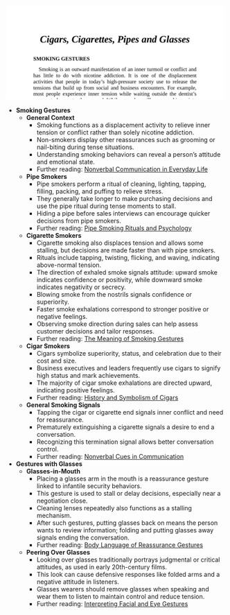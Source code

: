 ![BL-ch11-smoking-glasses](BL-ch11-smoking-glasses.best.png)

- **Smoking Gestures**
  - **General Context**
    - Smoking functions as a displacement activity to relieve inner tension or conflict rather than solely nicotine addiction.
    - Non-smokers display other reassurances such as grooming or nail-biting during tense situations.
    - Understanding smoking behaviors can reveal a person’s attitude and emotional state.
    - Further reading: [Nonverbal Communication in Everyday Life](https://www.communicationtheory.org/nonverbal-communication/)
  - **Pipe Smokers**
    - Pipe smokers perform a ritual of cleaning, lighting, tapping, filling, packing, and puffing to relieve stress.
    - They generally take longer to make purchasing decisions and use the pipe ritual during tense moments to stall.
    - Hiding a pipe before sales interviews can encourage quicker decisions from pipe smokers.
    - Further reading: [Pipe Smoking Rituals and Psychology](https://psychologyofsmoking.com/pipe-smoking)
  - **Cigarette Smokers**
    - Cigarette smoking also displaces tension and allows some stalling, but decisions are made faster than with pipe smokers.
    - Rituals include tapping, twisting, flicking, and waving, indicating above-normal tension.
    - The direction of exhaled smoke signals attitude: upward smoke indicates confidence or positivity, while downward smoke indicates negativity or secrecy.
    - Blowing smoke from the nostrils signals confidence or superiority.
    - Faster smoke exhalations correspond to stronger positive or negative feelings.
    - Observing smoke direction during sales can help assess customer decisions and tailor responses.
    - Further reading: [The Meaning of Smoking Gestures](https://bodylanguageproject.com/smoking-gestures/)
  - **Cigar Smokers**
    - Cigars symbolize superiority, status, and celebration due to their cost and size.
    - Business executives and leaders frequently use cigars to signify high status and mark achievements.
    - The majority of cigar smoke exhalations are directed upward, indicating positive feelings.
    - Further reading: [History and Symbolism of Cigars](https://www.cigaraficionado.com/article/the-history-of-cigars-21422)
  - **General Smoking Signals**
    - Tapping the cigar or cigarette end signals inner conflict and need for reassurance.
    - Prematurely extinguishing a cigarette signals a desire to end a conversation.
    - Recognizing this termination signal allows better conversation control.
    - Further reading: [Nonverbal Cues in Communication](https://www.psychologytoday.com/us/basics/nonverbal-communication)
- **Gestures with Glasses**
  - **Glasses-in-Mouth**
    - Placing a glasses arm in the mouth is a reassurance gesture linked to infantile security behaviors.
    - This gesture is used to stall or delay decisions, especially near a negotiation close.
    - Cleaning lenses repeatedly also functions as a stalling mechanism.
    - After such gestures, putting glasses back on means the person wants to review information; folding and putting glasses away signals ending the conversation.
    - Further reading: [Body Language of Reassurance Gestures](https://www.bodylanguageexpert.co.uk/)
  - **Peering Over Glasses**
    - Looking over glasses traditionally portrays judgmental or critical attitudes, as used in early 20th-century films.
    - This look can cause defensive responses like folded arms and a negative attitude in listeners.
    - Glasses wearers should remove glasses when speaking and wear them to listen to maintain control and reduce tension.
    - Further reading: [Interpreting Facial and Eye Gestures](https://www.ncbi.nlm.nih.gov/pmc/articles/PMC3995340/)

